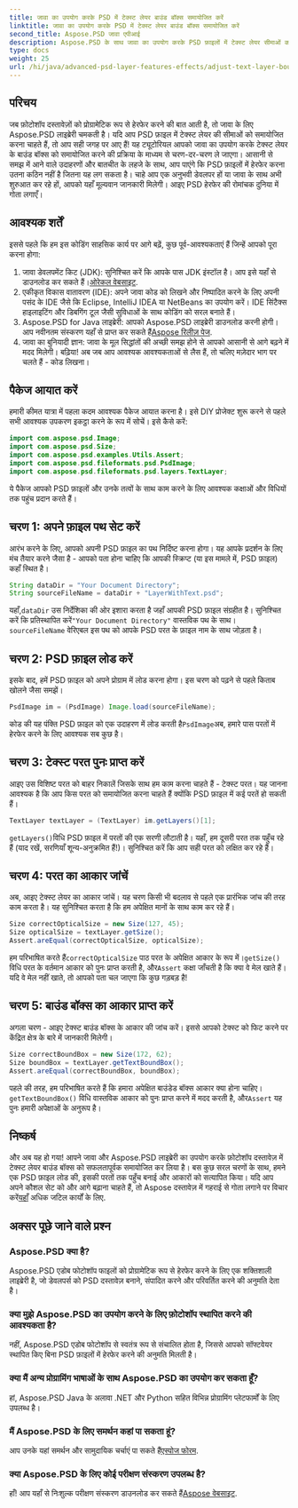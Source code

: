 ```yaml
---
title: जावा का उपयोग करके PSD में टेक्स्ट लेयर बाउंड बॉक्स समायोजित करें
linktitle: जावा का उपयोग करके PSD में टेक्स्ट लेयर बाउंड बॉक्स समायोजित करें
second_title: Aspose.PSD जावा एपीआई
description: Aspose.PSD के साथ जावा का उपयोग करके PSD फ़ाइलों में टेक्स्ट लेयर सीमाओं को समायोजित करना सीखें। चरण-दर-चरण निर्देशों के साथ सरल गाइड।
type: docs
weight: 25
url: /hi/java/advanced-psd-layer-features-effects/adjust-text-layer-bound-box-psd/
---
```

## परिचय
जब फ़ोटोशॉप दस्तावेज़ों को प्रोग्रामेटिक रूप से हेरफेर करने की बात आती है, तो जावा के लिए Aspose.PSD लाइब्रेरी चमकती है। यदि आप PSD फ़ाइल में टेक्स्ट लेयर की सीमाओं को समायोजित करना चाहते हैं, तो आप सही जगह पर आए हैं! यह ट्यूटोरियल आपको जावा का उपयोग करके टेक्स्ट लेयर के बाउंड बॉक्स को समायोजित करने की प्रक्रिया के माध्यम से चरण-दर-चरण ले जाएगा।
आसानी से समझ में आने वाले उदाहरणों और बातचीत के लहजे के साथ, आप पाएंगे कि PSD फ़ाइलों में हेरफेर करना उतना कठिन नहीं है जितना यह लग सकता है। चाहे आप एक अनुभवी डेवलपर हों या जावा के साथ अभी शुरुआत कर रहे हों, आपको यहाँ मूल्यवान जानकारी मिलेगी। आइए PSD हेरफेर की रोमांचक दुनिया में गोता लगाएँ।
## आवश्यक शर्तें
इससे पहले कि हम इस कोडिंग साहसिक कार्य पर आगे बढ़ें, कुछ पूर्व-आवश्यकताएं हैं जिन्हें आपको पूरा करना होगा:
1. जावा डेवलपमेंट किट (JDK): सुनिश्चित करें कि आपके पास JDK इंस्टॉल है। आप इसे यहाँ से डाउनलोड कर सकते हैं।[ओरेकल वेबसाइट](https://www.oracle.com/java/technologies/javase-jdk11-downloads.html).
2. एकीकृत विकास वातावरण (IDE): अपने जावा कोड को लिखने और निष्पादित करने के लिए अपनी पसंद के IDE जैसे कि Eclipse, IntelliJ IDEA या NetBeans का उपयोग करें। IDE सिंटैक्स हाइलाइटिंग और डिबगिंग टूल जैसी सुविधाओं के साथ कोडिंग को सरल बनाते हैं।
3.  Aspose.PSD for Java लाइब्रेरी: आपको Aspose.PSD लाइब्रेरी डाउनलोड करनी होगी। आप नवीनतम संस्करण यहाँ से प्राप्त कर सकते हैं[Aspose रिलीज़ पेज](https://releases.aspose.com/psd/java/). 
4. जावा का बुनियादी ज्ञान: जावा के मूल सिद्धांतों की अच्छी समझ होने से आपको आसानी से आगे बढ़ने में मदद मिलेगी।
बढ़िया! अब जब आप आवश्यक आवश्यकताओं से लैस हैं, तो चलिए मज़ेदार भाग पर चलते हैं - कोड लिखना।
## पैकेज आयात करें
हमारी कीमत यात्रा में पहला कदम आवश्यक पैकेज आयात करना है। इसे DIY प्रोजेक्ट शुरू करने से पहले सभी आवश्यक उपकरण इकट्ठा करने के रूप में सोचें। इसे कैसे करें:
```java
import com.aspose.psd.Image;
import com.aspose.psd.Size;
import com.aspose.psd.examples.Utils.Assert;
import com.aspose.psd.fileformats.psd.PsdImage;
import com.aspose.psd.fileformats.psd.layers.TextLayer;
```
ये पैकेज आपको PSD फ़ाइलों और उनके तत्वों के साथ काम करने के लिए आवश्यक कक्षाओं और विधियों तक पहुंच प्रदान करते हैं।
## चरण 1: अपने फ़ाइल पथ सेट करें
आरंभ करने के लिए, आपको अपनी PSD फ़ाइल का पथ निर्दिष्ट करना होगा। यह आपके प्रदर्शन के लिए मंच तैयार करने जैसा है - आपको पता होना चाहिए कि आपकी स्क्रिप्ट (या इस मामले में, PSD फ़ाइल) कहाँ स्थित है।

```java
String dataDir = "Your Document Directory"; 
String sourceFileName = dataDir + "LayerWithText.psd";
```
 यहाँ,`dataDir` उस निर्देशिका की ओर इशारा करता है जहाँ आपकी PSD फ़ाइल संग्रहीत है। सुनिश्चित करें कि प्रतिस्थापित करें`"Your Document Directory"` वास्तविक पथ के साथ।`sourceFileName` वेरिएबल इस पथ को आपके PSD परत के फ़ाइल नाम के साथ जोड़ता है।
## चरण 2: PSD फ़ाइल लोड करें
इसके बाद, हमें PSD फ़ाइल को अपने प्रोग्राम में लोड करना होगा। इस चरण को पढ़ने से पहले किताब खोलने जैसा समझें।

```java
PsdImage im = (PsdImage) Image.load(sourceFileName);
```
 कोड की यह पंक्ति PSD फ़ाइल को एक उदाहरण में लोड करती है`PsdImage`अब, हमारे पास परतों में हेरफेर करने के लिए आवश्यक सब कुछ है।
## चरण 3: टेक्स्ट परत पुनः प्राप्त करें
आइए उस विशिष्ट परत को बाहर निकालें जिसके साथ हम काम करना चाहते हैं - टेक्स्ट परत। यह जानना आवश्यक है कि आप किस परत को समायोजित करना चाहते हैं क्योंकि PSD फ़ाइल में कई परतें हो सकती हैं।

```java
TextLayer textLayer = (TextLayer) im.getLayers()[1];
```
`getLayers()`विधि PSD फ़ाइल में परतों की एक सरणी लौटाती है। यहाँ, हम दूसरी परत तक पहुँच रहे हैं (याद रखें, सरणियाँ शून्य-अनुक्रमित हैं!)। सुनिश्चित करें कि आप सही परत को लक्षित कर रहे हैं।
## चरण 4: परत का आकार जांचें
अब, आइए टेक्स्ट लेयर का आकार जांचें। यह चरण किसी भी बदलाव से पहले एक प्रारंभिक जांच की तरह काम करता है। यह सुनिश्चित करता है कि हम अपेक्षित मानों के साथ काम कर रहे हैं।

```java
Size correctOpticalSize = new Size(127, 45);
Size opticalSize = textLayer.getSize();
Assert.areEqual(correctOpticalSize, opticalSize);
```
 हम परिभाषित करते हैं`correctOpticalSize` पाठ परत के अपेक्षित आकार के रूप में।`getSize()` विधि परत के वर्तमान आकार को पुनः प्राप्त करती है, और`Assert` कक्षा जाँचती है कि क्या वे मेल खाते हैं। यदि वे मेल नहीं खाते, तो आपको पता चल जाएगा कि कुछ गड़बड़ है!
## चरण 5: बाउंड बॉक्स का आकार प्राप्त करें
अगला चरण - आइए टेक्स्ट बाउंड बॉक्स के आकार की जांच करें। इससे आपको टेक्स्ट को फिट करने पर केंद्रित क्षेत्र के बारे में जानकारी मिलेगी।

```java
Size correctBoundBox = new Size(172, 62);
Size boundBox = textLayer.getTextBoundBox();
Assert.areEqual(correctBoundBox, boundBox);
```
 पहले की तरह, हम परिभाषित करते हैं कि हमारा अपेक्षित बाउंडेड बॉक्स आकार क्या होना चाहिए।`getTextBoundBox()` विधि वास्तविक आकार को पुनः प्राप्त करने में मदद करती है, और`Assert` यह पुनः हमारी अपेक्षाओं के अनुरूप है।
## निष्कर्ष
और अब यह हो गया! आपने जावा और Aspose.PSD लाइब्रेरी का उपयोग करके फ़ोटोशॉप दस्तावेज़ में टेक्स्ट लेयर बाउंड बॉक्स को सफलतापूर्वक समायोजित कर लिया है। बस कुछ सरल चरणों के साथ, हमने एक PSD फ़ाइल लोड की, इसकी परतों तक पहुँच बनाई और आकारों को सत्यापित किया। यदि आप अपने कौशल सेट को और आगे बढ़ाना चाहते हैं, तो Aspose दस्तावेज़ में गहराई से गोता लगाने पर विचार करें[यहाँ](https://reference.aspose.com/psd/java/) अधिक जटिल कार्यों के लिए.
## अक्सर पूछे जाने वाले प्रश्न
### Aspose.PSD क्या है?
Aspose.PSD एडोब फोटोशॉप फाइलों को प्रोग्रामेटिक रूप से हेरफेर करने के लिए एक शक्तिशाली लाइब्रेरी है, जो डेवलपर्स को PSD दस्तावेज़ बनाने, संपादित करने और परिवर्तित करने की अनुमति देता है।
### क्या मुझे Aspose.PSD का उपयोग करने के लिए फ़ोटोशॉप स्थापित करने की आवश्यकता है?
नहीं, Aspose.PSD एडोब फोटोशॉप से स्वतंत्र रूप से संचालित होता है, जिससे आपको सॉफ्टवेयर स्थापित किए बिना PSD फ़ाइलों में हेरफेर करने की अनुमति मिलती है।
### क्या मैं अन्य प्रोग्रामिंग भाषाओं के साथ Aspose.PSD का उपयोग कर सकता हूँ?
हां, Aspose.PSD Java के अलावा .NET और Python सहित विभिन्न प्रोग्रामिंग प्लेटफार्मों के लिए उपलब्ध है।
### मैं Aspose.PSD के लिए समर्थन कहां पा सकता हूं?
आप उनके यहां समर्थन और सामुदायिक चर्चाएं पा सकते हैं[एस्पोज फोरम](https://forum.aspose.com/c/psd/34).
### क्या Aspose.PSD के लिए कोई परीक्षण संस्करण उपलब्ध है?
 हाँ! आप यहाँ से निःशुल्क परीक्षण संस्करण डाउनलोड कर सकते हैं[Aspose वेबसाइट](https://releases.aspose.com/).